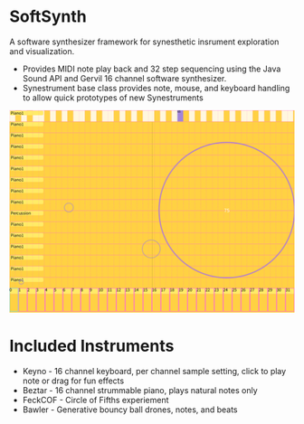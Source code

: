 # SoftSynth

A software synthesizer framework for synesthetic insrument exploration and visualization.

- Provides MIDI note play back and 32 step sequencing using the Java Sound API and Gervil 16 channel software synthesizer.
- Synestrument base class provides note, mouse, and keyboard handling to allow quick prototypes of new Synestruments

![image](frames/softSynth02598.png)

# Included Instruments
- Keyno - 16 channel keyboard, per channel sample setting, click to play note or drag for fun effects
- Beztar - 16 channel strummable piano, plays natural notes only
- FeckCOF - Circle of Fifths experiement
- Bawler - Generative bouncy ball drones, notes, and beats
 
